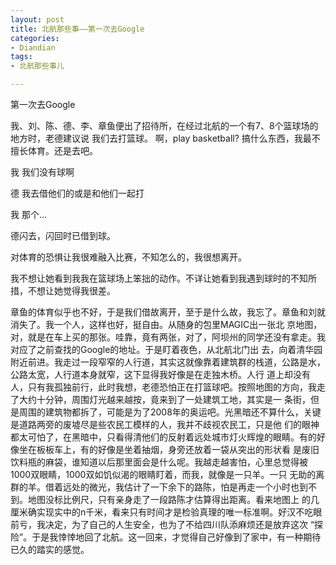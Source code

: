 ```yaml
---
layout: post
title: 北航那些事——第一次去Google
categories:
- Diandian
tags:
- 北航那些事儿

---
```

<p>第一次去Google</p>
<p>我、刘、陈、德、李、章鱼便出了招待所，在经过北航的一个有7、8个篮球场的地方时，老德建议说 我们去打篮球。 啊，play basketball? 搞什么东西，我最不擅长体育。还是去吧。</p>
<p>我 我们没有球啊</p>
<p>德 我去借他们的或是和他们一起打</p>
<p>我 那个…</p>
<p>德闪去，闪回时已借到球。</p>
<p>对体育的恐惧让我很难融入比赛，不知怎么的，我很想离开。</p>
<p>我不想让她看到我我在篮球场上笨拙的动作。不详让她看到我遇到球时的不知所措，不想让她觉得我很差。</p>
<p>章鱼的体育似乎也不好，于是我们借故离开，至于是什么故，我忘了。章鱼和刘就消失了。我一个人，这样也好，挺自由。从随身的包里MAGIC出一张北 京地图，对，就是在车上买的那张。哇靠，竟有两张，对了，阿坝州的同学还没有拿走。我对应了之前查找的Google的地址。于是盯着夜色，从北航北门出 去，向着清华园附近前进。我走过一段窄窄的人行道，其实这就像靠着建筑群的栈道，公路是水，公路太宽，人行道本身就窄，这下显得我好像是在走独木桥。人行 道上却没有人，只有我孤独前行，此时我想，老德恐怕正在打篮球吧。按照地图的方向，我走了大约十分钟，周围灯光越来越按，竟来到了一处建筑工地，其实是一 条街，但是周围的建筑物都拆了，可能是为了2008年的奥运吧。光黑暗还不算什么，关键是道路两旁的废墟尽是些农民工模样的人，我并不歧视农民工，只是他 们的眼神都太可怕了，在黑暗中，只看得清他们的反射着远处城市灯火辉煌的眼睛。有的好像坐在板板车上，有的好像是坐着抽烟，身旁还放着一袋从突出的形状看 是废旧饮料瓶的麻袋，谁知道以后那里面会是什么呢。我越走越害怕，心里总觉得被1000双眼睛，1000双如饥似渴的眼睛盯着，而我，就像是一只羊。一只 无助的离群的羊。借着远处的微光，我估计了一下余下的路陈，怕是再走一个小时也到不到。地图没标比例尺，只有亲身走了一段路陈才估算得出距离。看来地图上 的几厘米确实现实中的n千米，看来只有时间才是检验真理的唯一标准啊。好汉不吃眼前亏，我决定，为了自己的人生安全，也为了不给四川队添麻烦还是放弃这次 “探险”。于是我悻悻地回了北航。这一回来，才觉得自己好像到了家中，有一种期待已久的踏实的感觉。</p>
